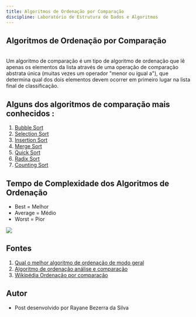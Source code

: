 ```yaml
---
title: Algoritmos de Ordenação por Comparação
discipline: Laboratório de Estrutura de Dados e Algoritmos
---
```


## Algoritmos de Ordenação por Comparação
<br>
Um algoritmo de comparação é um tipo de algoritmo de ordenação que lê apenas os elementos da lista através de uma operação de comparação abstrata única (muitas vezes um operador "menor ou igual a"), que determina qual dos dois elementos devem ocorrer em primeiro lugar na lista final de classificação.
<br>

## Alguns dos algoritmos de comparação mais conhecidos :

1. <a href="http://localhost:3000/posts/algoritmos-bubble-sort-leda" target="_Blank" > Bubble Sort</a>
2. <a href = "http://localhost:3000/posts/algoritmos-selection-sort-leda" target="_blank" >Selection Sort</a>
3. <a href="http://localhost:3000/posts/algoritmos-insertion-sort-leda" target="_blank"> Insertion Sort </a> 
4. <a href="http://localhost:3000/posts/algoritmos-merge-sort-leda" target="_blank" >Merge Sort</a>
5. <a href="http://localhost:3000/posts/algoritmos-quick-sort-leda" target="_blank"> Quick Sort </a>
6. <a href="http://localhost:3000/posts/algoritimos-radix-sort-leda" target="_blank"> Radix Sort</a>
7. <a href="http://localhost:3000/posts/algoritmos-counting-sort-leda" target="_blank">Counting Sort</a> 

## Tempo de Complexidade dos Algoritmos de Ordenação 

- Best = Melhor 
- Average = Médio
- Worst = Pior

<img src ="https://qph.cf2.quoracdn.net/main-qimg-463c2a83d2fbb0b581cd8904e72a0087">

## Fontes 

1. <a href="https://pt.quora.com/Qual-o-melhor-algoritmo-de-ordena%C3%A7%C3%A3o-de-modo-geral" target="_blank"> Qual o melhor algoritmo de ordenação de modo geral</a>
2. <a href="https://www.devmedia.com.br/algoritmos-de-ordenacao-analise-e-comparacao/28261" target="_blank"> Algoritmo de ordenação análise e comparação</a>
3. <a href="https://pt.wikipedia.org/wiki/Ordena%C3%A7%C3%A3o_por_compara%C3%A7%C3%A3o" target="_blank"> Wikipédia Ordenação por comparação</a>

## Autor 

- Post desenvolvido por Rayane Bezerra da Silva
